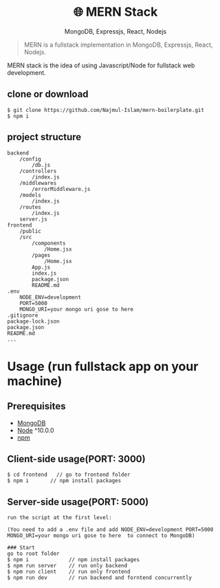 <h1 align="center">
🌐 MERN Stack
</h1>
<p align="center">
MongoDB, Expressjs, React, Nodejs
</p>

> MERN is a fullstack implementation in MongoDB, Expressjs, React, Nodejs.

MERN stack is the idea of using Javascript/Node for fullstack web development.

## clone or download

```terminal
$ git clone https://github.com/Najmul-Islam/mern-boilerplate.git
$ npm i
```

## project structure

```terminal
backend
    /config
        /db.js
    /controllers
        /index.js
    /middlewares
        /errorMiddleware.js
    /models
        /index.js
    /routes
        /index.js
    server.js
frontend
    /public
    /src
        /components
            /Home.jsx
        /pages
            /Home.jsx
        App.js
        index.js
        package.json
        README.md
.env
    NODE_ENV=development
    PORT=5000
    MONGO_URI=your mongo uri gose to here
.gitignore
package-lock.json
package.json
README.md
...
```

# Usage (run fullstack app on your machine)

## Prerequisites

- [MongoDB](https://gist.github.com/nrollr/9f523ae17ecdbb50311980503409aeb3)
- [Node](https://nodejs.org/en/download/) ^10.0.0
- [npm](https://nodejs.org/en/download/package-manager/)

## Client-side usage(PORT: 3000)

```terminal
$ cd frontend   // go to frontend folder
$ npm i       // npm install packages
```

## Server-side usage(PORT: 5000)

```terminal
run the script at the first level:

(You need to add a .env file and add NODE_ENV=development PORT=5000 MONGO_URI=your mongo uri gose to here  to connect to MongoDB)

### Start
go to root folder
$ npm i             // npm install packages
$ npm run server    // run only backend
$ npm run client    // run only frontend
$ npm run dev       // run backend and forntend concurrently
```
